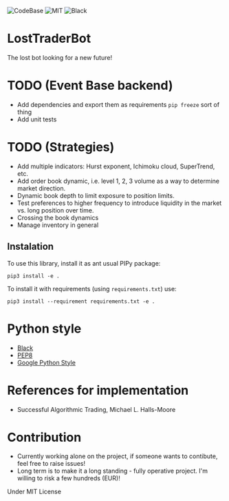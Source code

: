 ![CodeBase](https://progress-bar.dev/17/?title=Codebase)
![MIT](https://img.shields.io/badge/License-MIT-green)
![Black](https://img.shields.io/badge/Style-Black-black)
# LostTraderBot
The lost bot looking for a new future!


# TODO (Event Base backend)
- Add dependencies and export them as requirements `pip freeze` sort of thing
- Add unit tests

# TODO (Strategies)
- Add multiple indicators: Hurst exponent, Ichimoku cloud, SuperTrend, etc.
- Add order book dynamic, i.e. level 1, 2, 3 volume as a way to determine market direction.
- Dynamic book depth to limit exposure to position limits.
- Test preferences to higher frequency to introduce liquidity in the market vs. long position over time.
- Crossing the book dynamics
- Manage inventory in general 

## Instalation 
To use this library, install it as ant usual PIPy package: 

```shell
pip3 install -e .  
```

To install it with requirements (using `requirements.txt`) use:

```shell
pip3 install --requirement requirements.txt -e .
```

# Python style
- [Black](https://github.com/psf/black)
- [PEP8](https://peps.python.org/pep-0008/)
- [Google Python Style](https://google.github.io/styleguide/pyguide.html)

# References for implementation
- Successful Algorithmic Trading, Michael L. Halls-Moore


# Contribution
- Currently working alone on the project, if someone wants to contibute, feel free to raise issues!
- Long term is to make it a long standing - fully operative project. I'm willing to risk a few hundreds (EUR)! 

Under MIT License
